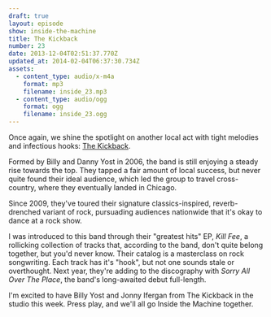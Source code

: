 ```yaml
---
draft: true
layout: episode
show: inside-the-machine
title: The Kickback
number: 23
date: 2013-12-04T02:51:37.770Z
updated_at: 2014-02-04T06:37:30.734Z
assets:
  - content_type: audio/x-m4a
    format: mp3
    filename: inside_23.mp3
  - content_type: audio/ogg
    format: ogg
    filename: inside_23.ogg
---
```

Once again, we shine the spotlight on another local act with tight melodies and infectious hooks: [The Kickback](http://thekickbackband.com).

Formed by Billy and Danny Yost in 2006, the band is still enjoying a steady rise towards the top. They tapped a fair amount of local success, but never quite found their ideal audience, which led the group to travel cross-country, where they eventually landed in Chicago.

Since 2009, they've toured their signature classics-inspired, reverb-drenched variant of rock, pursuading audiences nationwide that it's okay to dance at a rock show.

I was introduced to this band through their "greatest hits" EP, _Kill Fee_, a rollicking collection of tracks that, according to the band, don't quite belong together, but you'd never know. Their catalog is a masterclass on rock songwriting. Each track has it's "hook", but not one sounds stale or overthought. Next year, they're adding to the discography with _Sorry All Over The Place_, the band's long-awaited debut full-length.

I'm excited to have Billy Yost and Jonny Ifergan from The Kickback in the studio this week. Press play, and we'll all go Inside the Machine together.